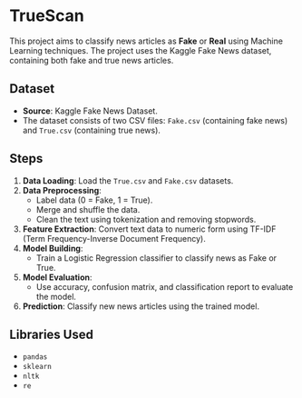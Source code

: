 # TrueScan

This project aims to classify news articles as **Fake** or **Real** using Machine Learning techniques. The project uses the Kaggle Fake News dataset, containing both fake and true news articles.

## Dataset
- **Source**: Kaggle Fake News Dataset.
- The dataset consists of two CSV files: `Fake.csv` (containing fake news) and `True.csv` (containing true news).

## Steps
1. **Data Loading**: Load the `True.csv` and `Fake.csv` datasets.
2. **Data Preprocessing**:
   - Label data (0 = Fake, 1 = True).
   - Merge and shuffle the data.
   - Clean the text using tokenization and removing stopwords.
3. **Feature Extraction**: Convert text data to numeric form using TF-IDF (Term Frequency-Inverse Document Frequency).
4. **Model Building**:
   - Train a Logistic Regression classifier to classify news as Fake or True.
5. **Model Evaluation**:
   - Use accuracy, confusion matrix, and classification report to evaluate the model.
6. **Prediction**: Classify new news articles using the trained model.

## Libraries Used
- `pandas`
- `sklearn`
- `nltk`
- `re`


